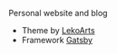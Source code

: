 Personal website and blog

- Theme by [LekoArts](https://github.com/LekoArts/gatsby-starter-minimal-blog)
- Framework [Gatsby](https://www.gatsbyjs.com/)
